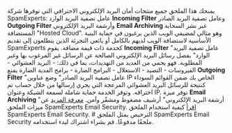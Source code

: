 يمنحك هذا الملحق جميع منتجات أمان البريد الإلكتروني الاحترافي التي توفرها شركة SpamExperts: عامل تصفية البريد الوارد **Incoming Filter** وعامل تصفية البريد الصادر **Outgoing Filter** وأرشفة البريد الإلكتروني **Email Archiving** عبر نشر السحابة المستضافة "Hosted Cloud". وهو مثالي لمضيفي الويب الذين يرغبون في حماية البنية الأساسية لاستضافة الويب لديهم بالكامل أو بائعي التجزئة الذين يتطلعون إلى تقديم SpamExperts كخدمة ذات قيمة مضافة. يقوم **Incoming Filter** "عامل تصفية البريد الوارد" بفصل رسائل البريد الإلكتروني الصالحة عن الرسائل غير المرغوب بها وغير المطلوبة. فهو يحمي من العديد من التهديدات، بما في ذلك: - البريد العشوائي - الفيروسات - التصيد - الاستغلال - البرامج الضارة - برامج الفدية الضارة يمنع **Outgoing Filter** "عامل تصفية البريد الصادر" وضع عناوين IP الخاص بك ضمن القوائم السوداء كنتيجة للرسائل البريد العشوائي المزعجة التي يجري إرسالها من خلال حساب تم اختراقه. وتوفر الخدمة حماية شاملة لسمعة الشبكة وعنوان IP. توفر ميزة **Email Archiving** "أرشفة البريد الإلكتروني" أرشيف مضغوط ومشفّر وآمن. [معرفة المزيد](https://www.spamexperts.com/services/incoming-filtering) عن ميزات الملحق SpamExperts Email Security. [اقرأ](https://github.com/SpamExperts/plesk-extension/blob/master/docs/user-manual.md) كيفية استخدام الملحق SpamExperts Email Security. # الترخيص يمثل الملحق SpamExperts Email Security ملحقًا مدفوعًا. قم بشراء اشتراك لبدء استخدامه.